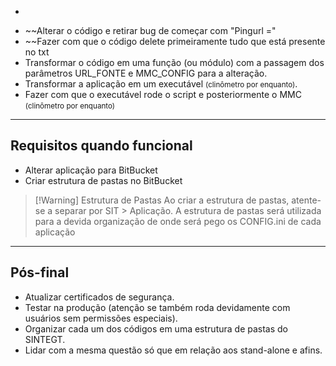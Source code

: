 - ~~~Alterar o código para não mais mudar apenas a URL, e sim o config.ini inteiro
- ~~Alterar o código e retirar bug de começar com "Pingurl ="
- ~~Fazer com que o código delete primeiramente tudo que está presente no txt
- Transformar o código em uma função (ou módulo) com a passagem dos parâmetros URL_FONTE e MMC_CONFIG para a alteração.
- Transformar a aplicação em um executável <small>(clinômetro por enquanto)</small>.
- Fazer com que o executável rode o script e posteriormente o MMC <small>(clinômetro por enquanto)</small>
---
## Requisitos quando funcional

- Alterar aplicação para BitBucket
- Criar estrutura de pastas no BitBucket

> [!Warning] Estrutura de Pastas
> Ao criar a estrutura de pastas, atente-se a separar por SIT > Aplicação.
> A estrutura de pastas será utilizada para a devida organização de onde será pego os CONFIG.ini de cada aplicação

---

## Pós-final

- Atualizar certificados de segurança.
- Testar na produção (atenção se também roda devidamente com usuários sem permissões especiais).
- Organizar cada um dos códigos em uma estrutura de pastas do SINTEGT.
- Lidar com a mesma questão só que em relação aos stand-alone e afins.